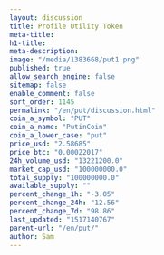 ```yaml
---
layout: discussion
title: Profile Utility Token
meta-title: 
h1-title: 
meta-description: 
image: "/media/1383668/put1.png"
published: true
allow_search_engine: false
sitemap: false
enable_comment: false
sort_order: 1145
permalink: "/en/put/discussion.html"
coin_a_symbol: "PUT"
coin_a_name: "PutinCoin"
coin_a_lower_case: "put"
price_usd: "2.58685"
price_btc: "0.00022017"
24h_volume_usd: "13221200.0"
market_cap_usd: "100000000.0"
total_supply: "100000000.0"
available_supply: ""
percent_change_1h: "-3.05"
percent_change_24h: "12.56"
percent_change_7d: "98.86"
last_updated: "1517140767"
parent-url: "/en/put/"
author: Sam
---
```


